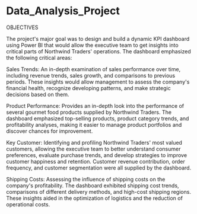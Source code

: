 # Data_Analysis_Project
OBJECTIVES

The project's major goal was to design and build a dynamic KPI dashboard using Power BI that would allow the executive team to get insights into critical parts of Northwind Traders' operations. The dashboard emphasized the following critical areas:

Sales Trends: An in-depth examination of sales performance over time, including revenue trends, sales growth, and comparisons to previous periods. These insights would allow management to assess the company's financial health, recognize developing patterns, and make strategic decisions based on them.

Product Performance: Provides an in-depth look into the performance of several gourmet food products supplied by Northwind Traders. The dashboard emphasized top-selling products, product category trends, and profitability analyses, making it easier to manage product portfolios and discover chances for improvement.

Key Customer: Identifying and profiling Northwind Traders' most valued customers, allowing the executive team to better understand consumer preferences, evaluate purchase trends, and develop strategies to improve customer happiness and retention. Customer revenue contribution, order frequency, and customer segmentation were all supplied by the dashboard.

Shipping Costs: Assessing the influence of shipping costs on the company's profitability. The dashboard exhibited shipping cost trends, comparisons of different delivery methods, and high-cost shipping regions. These insights aided in the optimization of logistics and the reduction of operational costs.

